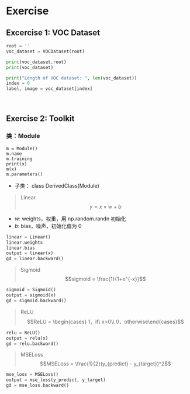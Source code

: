 &emsp;
# Exercise

## Excercise 1: VOC Dataset

```py
root = ''
voc_dataset = VOCDataset(root)

print(voc_dataset.root)
print(voc_dataset)

print("Length of VOC dataset: ", len(voc_dataset))
index = 0
label, image = voc_dataset[index]
```



&emsp;
## Exercise 2: Toolkit
### 类：Module
```
m = Module()
m.name
m.training
print(x)
m(x)
m.parameters()
```
- 子类： class DerivedClass(Module)
>Linear
$$y = x\times w + b$$
- $w$: weights，权重，用 np.random.randn 初始化
- $b$: bias，噪声，初始化值为 0
```py
linear = Linear()
linear.weights
linear.bias
output = linear(x)
gd = linear.backward()
```

>Sigmoid
$$sigmoid = \frac{1}{1+e^{-x}}$$
```py
sigmoid = Sigmoid()
output = sigmoid(x)
gd = sigmoid.backward()
```


>ReLU
$$ReLU = \begin{cases} 1，if\ x>0\\ 0，otherwise\end{cases}$$

```py
relu = ReLU()
output = relu(x)
gd = relu.backward()
```
>MSELoss
$$MSELoss = \frac{1}{2}(y_{predict} - y_{target})^2$$

```py
mse_loss = MSELoss()
output = mse_loss(y_predict, y_target)
gd = mse_loss.backward()
```



